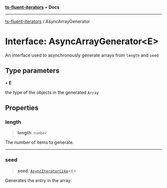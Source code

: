 [**ts-fluent-iterators**](../README.md) • **Docs**

---

[ts-fluent-iterators](../README.md) / AsyncArrayGenerator

# Interface: AsyncArrayGenerator\<E\>

An interface used to asynchronously generate arrays from `length` and `seed`

## Type parameters

• **E**

the type of the objects in the generated `Array`

## Properties

### length

> **length**: `number`

The number of items to generate.

---

### seed

> **seed**: [`AsyncIteratorLike`](../type-aliases/AsyncIteratorLike.md)\<`E`\>

Generates the entry in the array.
